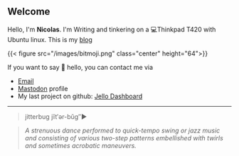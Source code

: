 
## Welcome 



Hello, I'm **Nicolas**.
I'm Writing and tinkering on a 💻Thinkpad T420 with Ubuntu linux. This is my [blog](/blog)

{{< figure src="/images/bitmoji.png" class="center" height="64">}} 

If you want to say 👋 hello, you can contact me via

- [Email](mailto:nicksiv@disroot.org)
- [Mastodon](https://octodon.social/@nicksiv) profile
- My last project on github: [Jello Dashboard](https://github.com/nicksiv/jello-dashboard) 

---

>  jitterbug jĭt′ər-bŭg″►

   > *A strenuous dance performed to quick-tempo swing or jazz music and consisting of various two-step patterns embellished with twirls and sometimes acrobatic maneuvers.*

